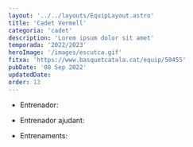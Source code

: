 ```yaml
---
layout: '../../layouts/EquipLayout.astro'
title: 'Cadet Vermell'
categoria: 'cadet'
description: 'Lorem ipsum dolor sit amet'
temporada: '2022/2023'
heroImage: '/images/escutca.gif'
fitxa: 'https://www.basquetcatala.cat/equip/50455'
pubDate: '08 Sep 2022'
updatedDate:
order: 13
---
```


- Entrenador:

- Entrenador ajudant:

- Entrenaments:
